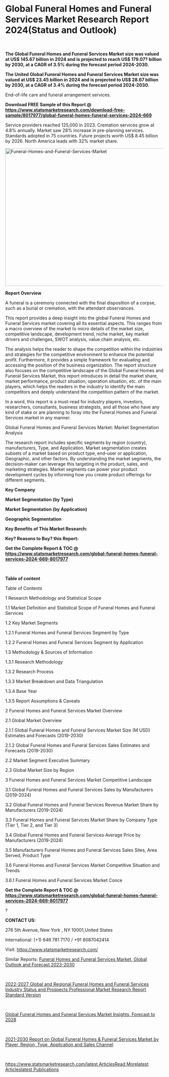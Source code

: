 <h1>Global Funeral Homes and Funeral Services Market Research Report 2024(Status and Outlook)</h1><br/><p><strong>The Global Funeral Homes and Funeral Services Market</strong><strong> size was valued at US$ 145.67 billion in 2024 and is projected to reach US$ 179.07? billion by 2030, at a <strong>CAGR</strong> of 3.5% during the forecast period 2024-2030.</strong></p>
 
 
 
 <p><strong>The United Global Funeral Homes and Funeral Services Market size was valued at US$ 23.45 billion in 2024 and is projected to US$ 28.67 billion by 2030, at a <strong>CAGR</strong> of 3.4% during the forecast period 2024-2030.</strong></p>
 
 
 
 <p>End-of-life care and funeral arrangement services.</p>
 
 
 
 <p><strong>Download FREE Sample of this Report @ <a href="https://www.statsmarketresearch.com/download-free-sample/8017977/global-funeral-homes-funeral-services-2024-669">https://www.statsmarketresearch.com/download-free-sample/8017977/global-funeral-homes-funeral-services-2024-669</a></strong></p>
 
 
 
 <p>Service providers reached 125,000 in 2023. Cremation services grow at 4.8% annually. Market saw 28% increase in pre-planning services. Standards adopted in 75 countries. Future projects worth US$ 8.45 billion by 2026. North America leads with 32% market share.</p>
 
 
 
 <p><img alt="Funeral-Homes-and-Funeral-Services-Market" src="https://www.grandresearchstore.com/assets/report-images/Funeral_Homes_and_Funeral_Services_Market.png" style="width: 730px; height: 438px;" /></p>
 
 
 
 <p><strong>Report Overview</strong></p>
 
 
 
 <p>A funeral is a ceremony connected with the final disposition of a corpse, such as a burial or cremation, with the attendant observances.</p>
 
 
 
 <p>This report provides a deep insight into the global Funeral Homes and Funeral Services market covering all its essential aspects. This ranges from a macro overview of the market to micro details of the market size, competitive landscape, development trend, niche market, key market drivers and challenges, SWOT analysis, value chain analysis, etc.</p>
 
 
 
 <p>The analysis helps the reader to shape the competition within the industries and strategies for the competitive environment to enhance the potential profit. Furthermore, it provides a simple framework for evaluating and accessing the position of the business organization. The report structure also focuses on the competitive landscape of the Global Funeral Homes and Funeral Services Market, this report introduces in detail the market share, market performance, product situation, operation situation, etc. of the main players, which helps the readers in the industry to identify the main competitors and deeply understand the competition pattern of the market.</p>
 
 
 
 <p>In a word, this report is a must-read for industry players, investors, researchers, consultants, business strategists, and all those who have any kind of stake or are planning to foray into the Funeral Homes and Funeral Services market in any manner.</p>
 
 
 
 <p>Global Funeral Homes and Funeral Services Market: Market Segmentation Analysis</p>
 
 
 
 <p>The research report includes specific segments by region (country), manufacturers, Type, and Application. Market segmentation creates subsets of a market based on product type, end-user or application, Geographic, and other factors. By understanding the market segments, the decision-maker can leverage this targeting in the product, sales, and marketing strategies. Market segments can power your product development cycles by informing how you create product offerings for different segments.</p>
 
 
 
 <p><strong>Key Company</strong></p>
 
 
 
 <p><strong>Market Segmentation (by Type)</strong></p>
 
 
 
 <p><strong>Market Segmentation (<strong>by Application</strong>)</strong></p>
 
 
 
 <p><strong>Geographic Segmentation</strong></p>
 
 
 
 <p><strong>Key Benefits of This Market Research:</strong></p>
 
 
 
 <p><strong>Key? <strong>Reasons to Buy</strong>? this Report:</strong></p>
 
 
 
 <div><b>Get the Complete Report & TOC @ <a href="https://www.statsmarketresearch.com/global-funeral-homes-funeral-services-2024-669-8017977">https://www.statsmarketresearch.com/global-funeral-homes-funeral-services-2024-669-8017977</a></b></div>
 
 
 
 <p><br />
 
 <b>Table of content</b></p>
 
 
 
 <p>Table of Contents<br />
 
 1 Research Methodology and Statistical Scope<br />
 
 1.1 Market Definition and Statistical Scope of Funeral Homes and Funeral Services<br />
 
 1.2 Key Market Segments<br />
 
 1.2.1 Funeral Homes and Funeral Services Segment by Type<br />
 
 1.2.2 Funeral Homes and Funeral Services Segment by Application<br />
 
 1.3 Methodology & Sources of Information<br />
 
 1.3.1 Research Methodology<br />
 
 1.3.2 Research Process<br />
 
 1.3.3 Market Breakdown and Data Triangulation<br />
 
 1.3.4 Base Year<br />
 
 1.3.5 Report Assumptions & Caveats<br />
 
 2 Funeral Homes and Funeral Services Market Overview<br />
 
 2.1 Global Market Overview<br />
 
 2.1.1 Global Funeral Homes and Funeral Services Market Size (M USD) Estimates and Forecasts (2019-2030)<br />
 
 2.1.2 Global Funeral Homes and Funeral Services Sales Estimates and Forecasts (2019-2030)<br />
 
 2.2 Market Segment Executive Summary<br />
 
 2.3 Global Market Size by Region<br />
 
 3 Funeral Homes and Funeral Services Market Competitive Landscape<br />
 
 3.1 Global Funeral Homes and Funeral Services Sales by Manufacturers (2019-2024)<br />
 
 3.2 Global Funeral Homes and Funeral Services Revenue Market Share by Manufacturers (2019-2024)<br />
 
 3.3 Funeral Homes and Funeral Services Market Share by Company Type (Tier 1, Tier 2, and Tier 3)<br />
 
 3.4 Global Funeral Homes and Funeral Services Average Price by Manufacturers (2019-2024)<br />
 
 3.5 Manufacturers Funeral Homes and Funeral Services Sales Sites, Area Served, Product Type<br />
 
 3.6 Funeral Homes and Funeral Services Market Competitive Situation and Trends<br />
 
 3.6.1 Funeral Homes and Funeral Services Market Conce</p>
 
 
 
 <div><b>Get the Complete Report & TOC @ <a href="https://www.statsmarketresearch.com/global-funeral-homes-funeral-services-2024-669-8017977">https://www.statsmarketresearch.com/global-funeral-homes-funeral-services-2024-669-8017977</a></b></div>
 
 
 
 <p>? </p>
 
 
 
 <p><b>CONTACT US:</b><br />
 
 276 5th Avenue, New York , NY 10001,United States<br />
 
 International: (+1) 646 781 7170 / +91 8087042414<br />
 
 Visit: <a href="https://www.statsmarketresearch.com/">https://www.statsmarketresearch.com/</a><br />
 
 Similar Reports: <a href="https://www.statsmarketresearch.com/global-funeral-homes-funeral-services-2024-669-8017977">Funeral Homes and Funeral Services Market, Global Outlook and Forecast 2023-2030</a><br />
 
 <br />
 
 <a href="https://www.statsmarketresearch.com/global-funeral-homes-funeral-services-2024-669-8017977">2022-2027 Global and Regional Funeral Homes and Funeral Services Industry Status and Prospects Professional Market Research Report Standard Version</a><br />
 
 <br />
 
 <a href="https://www.statsmarketresearch.com/global-funeral-homes-funeral-services-2024-669-8017977">Global Funeral Homes and Funeral Services Market Insights, Forecast to 2028</a><br />
 
 <br />
 
 <a href="https://www.statsmarketresearch.com/global-funeral-homes-funeral-services-2024-669-8017977">2021-2030 Report on Global Funeral Homes & Funeral Services Market by Player, Region, Type, Application and Sales Channel</a><br />
 
 <br />
 
 <a href="https://gyeongbokgung.com">https://www.statsmarketresearch.com/</a><a href="https://hallyeomaritime.com">latest Articles</a><a href="https://jingwansa.com">Read More</a><a href="https://nguoiviet.jp/">latest Articles</a><a href="https://www.intelmarketresearch.com/">latest Publications</a></p>